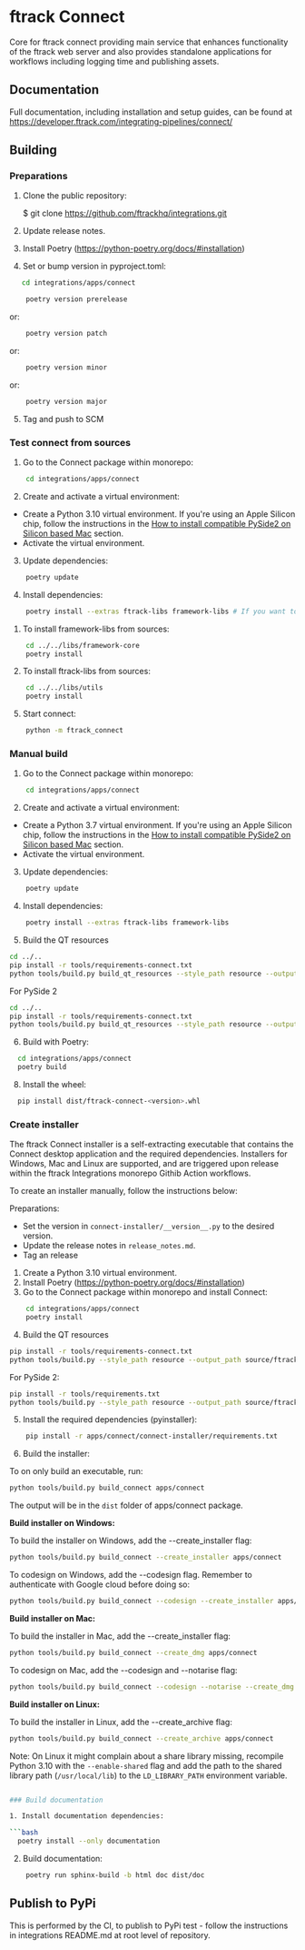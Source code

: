 # ftrack Connect

Core for ftrack connect providing main service that enhances
functionality of the ftrack web server and also provides standalone
applications for workflows including logging time and publishing assets.

## Documentation

Full documentation, including installation and setup guides, can be
found at <https://developer.ftrack.com/integrating-pipelines/connect/>

## Building

### Preparations

1. Clone the public repository:

    $ git clone https://github.com/ftrackhq/integrations.git

2. Update release notes.

3. Install Poetry (https://python-poetry.org/docs/#installation)

4. Set or bump version in pyproject.toml:

```bash
   cd integrations/apps/connect
```

```bash
    poetry version prerelease
```
or:
```bash
    poetry version patch
```
or:
```bash
    poetry version minor
```
or:
```bash
    poetry version major
```

5. Tag and push to SCM


### Test connect from sources

1. Go to the Connect package within monorepo:

```bash
    cd integrations/apps/connect
```

2. Create and activate a virtual environment:
- Create a Python 3.10 virtual environment. If you're using an Apple Silicon chip, follow the instructions in the [How to install compatible PySide2 on Silicon based Mac](../../README.md#how-to-install-compatible-pyside2-on-silicon-based-mac) section.
- Activate the virtual environment. 

3. Update dependencies:

```bash
    poetry update
```

4. Install dependencies:

```bash
    poetry install --extras ftrack-libs framework-libs # If you want to manually use ftrack-libraries from sources, don't install extras and manually install them following its own readme file.
```
   1. To install framework-libs from sources:
   ```bash
       cd ../../libs/framework-core
       poetry install
   ```

   2. To install ftrack-libs from sources:
   ```bash
       cd ../../libs/utils
       poetry install
   ```

5. Start connect:

```bash
    python -m ftrack_connect
```

### Manual build

1. Go to the Connect package within monorepo:

```bash
    cd integrations/apps/connect
```

2. Create and activate a virtual environment:
- Create a Python 3.7 virtual environment. If you're using an Apple Silicon chip, follow the instructions in the [How to install compatible PySide2 on Silicon based Mac](../../README.md#how-to-install-compatible-pyside2-on-silicon-based-mac) section.
- Activate the virtual environment. 

3. Update dependencies:

```bash
    poetry update
```

4. Install dependencies:

```bash
    poetry install --extras ftrack-libs framework-libs
```

5. Build the QT resources

```bash
cd ../..
pip install -r tools/requirements-connect.txt
python tools/build.py build_qt_resources --style_path resource --output_path source/ftrack_connect/ui/resource.py --pyside_version 6 apps/connect
```

For PySide 2

```bash
cd ../..
pip install -r tools/requirements-connect.txt
python tools/build.py build_qt_resources --style_path resource --output_path source/ftrack_connect/ui/resource.py apps/connect
```

6. Build with Poetry:

```bash
  cd integrations/apps/connect
  poetry build
```

8. Install the wheel:

```bash
  pip install dist/ftrack-connect-<version>.whl
```


### Create installer

The ftrack Connect installer is a self-extracting executable that contains the
Connect desktop application and the required dependencies. Installers for Windows,
Mac and Linux are supported, and are triggered upon release within the ftrack
Integrations monorepo Githib Action workflows.

To create an installer manually, follow the instructions below:

Preparations:

- Set the version in `connect-installer/__version__.py` to the desired version.
- Update the release notes in `release_notes.md`.
- Tag an release

1. Create a Python 3.10 virtual environment.
2. Install Poetry (https://python-poetry.org/docs/#installation)
3. Go to the Connect package within monorepo and install Connect:

```bash
    cd integrations/apps/connect
    poetry install
```
4. Build the QT resources

```bash
pip install -r tools/requirements-connect.txt
python tools/build.py --style_path resource --output_path source/ftrack_connect/ui/resource.py build_qt_resources --pyside_version 6 apps/connect
```
For PySide 2:

```bash
pip install -r tools/requirements.txt
python tools/build.py --style_path resource --output_path source/ftrack_connect/ui/resource.py build_qt_resources apps/connect
```
   
5. Install the required dependencies (pyinstaller):

```bash
    pip install -r apps/connect/connect-installer/requirements.txt
```

6. Build the installer:

To on only build an executable, run:

```bash
python tools/build.py build_connect apps/connect
```

The output will be in the `dist` folder of apps/connect package.


**Build installer on Windows:**

To build the installer on Windows, add the --create_installer flag:

```bash
python tools/build.py build_connect --create_installer apps/connect 
```

To codesign on Windows, add the --codesign flag. Remember to authenticate with Google cloud before doing so:

```bash
python tools/build.py build_connect --codesign --create_installer apps/connect 
```


**Build installer on Mac:**

To build the installer in Mac, add the --create_installer flag:

```bash
python tools/build.py build_connect --create_dmg apps/connect 
```

To codesign on Mac, add the --codesign and --notarise flag:

```bash
python tools/build.py build_connect --codesign --notarise --create_dmg apps/connect 
```


**Build installer on Linux:**

To build the installer in Linux, add the --create_archive flag:

```bash
python tools/build.py build_connect --create_archive apps/connect 
```

Note: On Linux it might complain about a share library missing, recompile Python 3.10 with the `--enable-shared` flag 
and add the path to the shared library path (`/usr/local/lib`) to the `LD_LIBRARY_PATH` environment variable.

```bash

### Build documentation

1. Install documentation dependencies:

```bash
  poetry install --only documentation
```

2. Build documentation:

```bash
    poetry run sphinx-build -b html doc dist/doc
```

## Publish to PyPi

This is performed by the CI, to publish to PyPi test - follow the instructions in integrations README.md at root level of 
repository.

